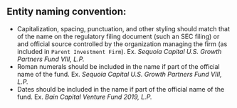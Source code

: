 ## Entity naming convention:

- Capitalization, spacing, punctuation, and other styling should match that of the name on the regulatory filing document (such an SEC filing) or and official source controlled by the organization managing the firm (as included in `Parent Investment Firm`). Ex. *Sequoia Capital U.S. Growth Partners Fund VIII, L.P.*
- Roman numerals should be included in the name if part of the official name of the fund. Ex. *Sequoia Capital U.S. Growth Partners Fund VIII, L.P.*
- Dates should be included in the name if part of the official name of the fund.  Ex. *Bain Capital Venture Fund 2019, L.P.*
